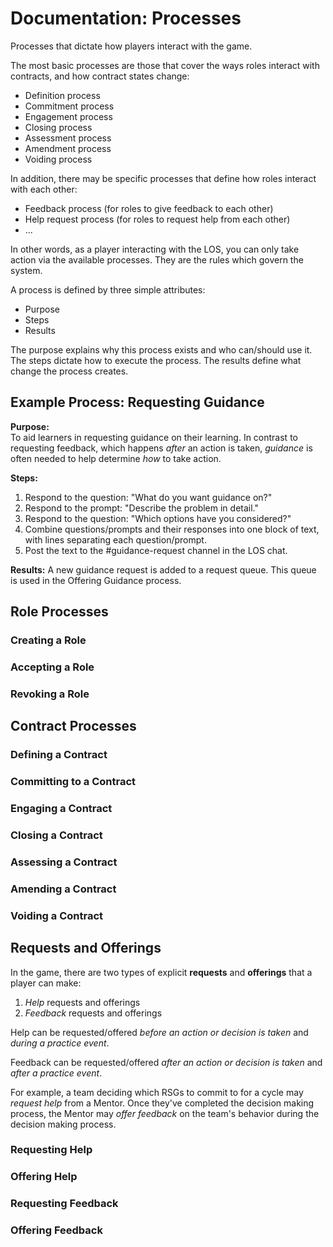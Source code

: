 # Documentation: Processes

Processes that dictate how players interact with the game.

The most basic processes are those that cover the ways roles interact with contracts, and how contract states change:

- Definition process
- Commitment process
- Engagement process
- Closing process
- Assessment process
- Amendment process
- Voiding process

In addition, there may be specific processes that define how roles interact with each other:

- Feedback process (for roles to give feedback to each other)
- Help request process (for roles to request help from each other)
- ...

In other words, as a player interacting with the LOS, you can only take action via the available processes. They are the rules which govern the system.

A process is defined by three simple attributes:

- Purpose
- Steps
- Results

The purpose explains why this process exists and who can/should use it.
The steps dictate how to execute the process.
The results define what change the process creates.

## Example Process: Requesting Guidance

**Purpose:**<br>
To aid learners in requesting guidance on their learning. In contrast to requesting feedback, which happens _after_ an action is taken, _guidance_ is often needed to help determine _how_ to take action.

**Steps:**<br>
1. Respond to the question: "What do you want guidance on?"
1. Respond to the prompt: "Describe the problem in detail."
1. Respond to the question: "Which options have you considered?"
1. Combine questions/prompts and their responses into one block of text, with lines separating each question/prompt.
1. Post the text to the #guidance-request channel in the LOS chat.

**Results:**
A new guidance request is added to a request queue. This queue is used in the Offering Guidance process.

## Role Processes

### Creating a Role
<!-- TODO: define process -->

### Accepting a Role
<!-- TODO: define process -->

### Revoking a Role
<!-- TODO: define process -->


## Contract Processes

### Defining a Contract
<!-- TODO: define process -->

### Committing to a Contract
<!-- TODO: define process -->

### Engaging a Contract
<!-- TODO: define process -->

### Closing a Contract
<!-- TODO: define process -->

### Assessing a Contract
<!-- TODO: define process -->

### Amending a Contract
<!-- TODO: define process -->

### Voiding a Contract
<!-- TODO: define process -->


## Requests and Offerings

In the game, there are two types of explicit **requests** and **offerings** that a player can make:

1. _Help_ requests and offerings
1. _Feedback_ requests and offerings

Help can be requested/offered _before an action or decision is taken_ and _during a practice event_.

Feedback can be requested/offered _after an action or decision is taken_ and _after a practice event_.

For example, a team deciding which RSGs to commit to for a cycle may _request help_ from a Mentor. Once they've completed the decision making process, the Mentor may _offer feedback_ on the team's behavior during the decision making process.

### Requesting Help
<!-- TODO: define process -->

### Offering Help
<!-- TODO: define process -->

### Requesting Feedback
<!-- TODO: define process -->

### Offering Feedback
<!-- TODO: define process -->
